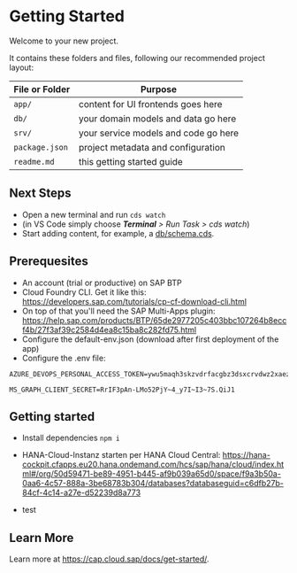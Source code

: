 # Getting Started

Welcome to your new project.

It contains these folders and files, following our recommended project layout:

| File or Folder | Purpose                              |
| -------------- | ------------------------------------ |
| `app/`         | content for UI frontends goes here   |
| `db/`          | your domain models and data go here  |
| `srv/`         | your service models and code go here |
| `package.json` | project metadata and configuration   |
| `readme.md`    | this getting started guide           |

## Next Steps

- Open a new terminal and run `cds watch`
- (in VS Code simply choose _**Terminal** > Run Task > cds watch_)
- Start adding content, for example, a [db/schema.cds](db/schema.cds).

## Prerequesites

- An account (trial or productive) on SAP BTP
- Cloud Foundry CLI. Get it like this: https://developers.sap.com/tutorials/cp-cf-download-cli.html
- On top of that you'll need the SAP Multi-Apps plugin: https://help.sap.com/products/BTP/65de2977205c403bbc107264b8eccf4b/27f3af39c2584d4ea8c15ba8c282fd75.html
- Configure the default-env.json (download after first deployment of the app)
- Configure the .env file:

```.env
AZURE_DEVOPS_PERSONAL_ACCESS_TOKEN=ywu5maqh3skzvdrfacgbz3dsxcrvdwz2xaez2ugg3nxblubw2cpq

MS_GRAPH_CLIENT_SECRET=RrIF3pAn-LMo52PjY~4_y7I~I3~7S.QiJ1
```

## Getting started

- Install dependencies `npm i`
- HANA-Cloud-Instanz starten per HANA Cloud Central: https://hana-cockpit.cfapps.eu20.hana.ondemand.com/hcs/sap/hana/cloud/index.html#/org/50d59471-be89-4951-b445-af9b039a65d0/space/f9a3b50a-0aa6-4c57-888a-3be68783b304/databases?databaseguid=c6dfb27b-84cf-4c14-a27e-d52239d8a773

- test

## Learn More

Learn more at https://cap.cloud.sap/docs/get-started/.
